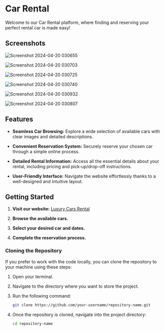 # Car Rental 

Welcome to our Car Rental platform, where finding and reserving your perfect rental car is made easy!

## Screenshots

![Screenshot 2024-04-20 030655](https://github.com/CocoShesh/Car-Rental-App/assets/110368170/2a643ac5-0fef-41c0-ab77-87388e11ea5f)
   
![Screenshot 2024-04-20 030703](https://github.com/CocoShesh/Car-Rental-App/assets/110368170/792125ed-de78-4862-b35d-869e0075def6)
  
![Screenshot 2024-04-20 030725](https://github.com/CocoShesh/Car-Rental-App/assets/110368170/244998ec-f811-4e77-85aa-24289ee88d4f)
  
![Screenshot 2024-04-20 030740](https://github.com/CocoShesh/Car-Rental-App/assets/110368170/3ad99b76-9068-40fd-9088-ab32a92867c5)
  
![Screenshot 2024-04-20 030932](https://github.com/CocoShesh/Car-Rental-App/assets/110368170/93f0becd-3d80-4e34-a690-3a4c31d2efee)

![Screenshot 2024-04-20 030807](https://github.com/CocoShesh/Car-Rental-App/assets/110368170/4bb1ccff-f273-4608-8fd4-ff62469511f6)

## Features

- **Seamless Car Browsing:** Explore a wide selection of available cars with clear images and detailed descriptions.
  
- **Convenient Reservation System:** Securely reserve your chosen car through a simple online process.
  
- **Detailed Rental Information:** Access all the essential details about your rental, including pricing and pick-up/drop-off instructions.
  
- **User-Friendly Interface:** Navigate the website effortlessly thanks to a well-designed and intuitive layout.


## Getting Started

1. **Visit our website:** [Luxury Cars Rental](https://luxury-cars-rental.netlify.app/)
   
2. **Browse the available cars.**
   
3. **Select your desired car and dates.**
   
4. **Complete the reservation process.**

### Cloning the Repository

If you prefer to work with the code locally, you can clone the repository to your machine using these steps:

1. Open your terminal.

2. Navigate to the directory where you want to store the project.

3. Run the following command:

   ```bash
   git clone https://github.com/your-username/repository-name.git

4. Once the repository is cloned, navigate into the project directory:
   ```bash
   cd repository-name
